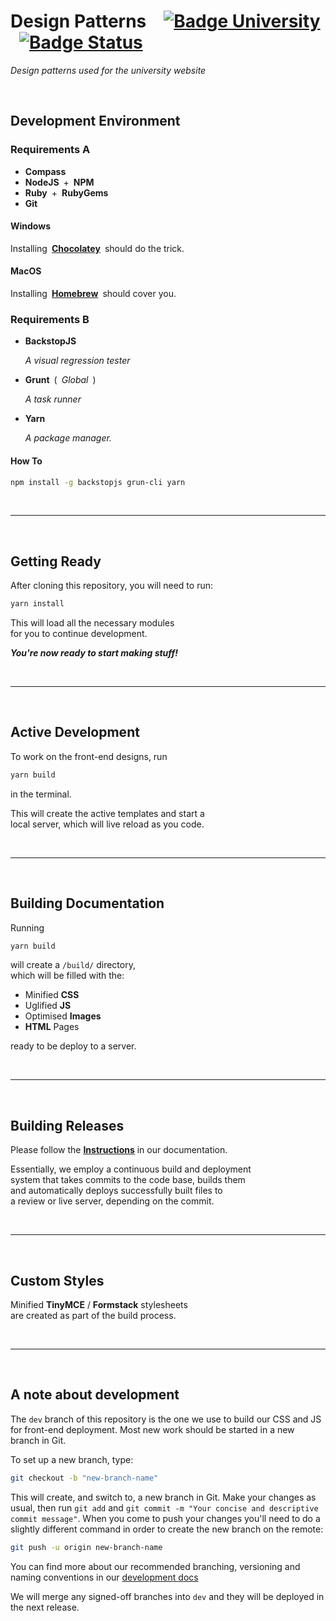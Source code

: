 # Design Patterns [![Badge University]][University] [![Badge Status]][Build Status]

*Design patterns used for the university website*

<br>

## Development Environment

### Requirements A

- **Compass**
- **NodeJS** + **NPM**
- **Ruby** + **RubyGems**
- **Git**

#### Windows

Installing **[Chocolatey]** should do the trick.

#### MacOS

Installing **[Homebrew]** should cover you.

### Requirements B

- **BackstopJS**

    *A visual regression tester*

- **Grunt** ( *Global* )

    *A task runner*
    
- **Yarn**

    *A package manager.*
    

    
#### How To

```sh
npm install -g backstopjs grun-cli yarn
```

<br>

---

<br>

## Getting Ready

After cloning this repository, you will need to run:

```sh
yarn install
```

This will load all the necessary modules <br>
for you to continue development.

***You're now ready to start making stuff!***

<br>

---

<br>

## Active Development

To work on the front-end designs, run 

```sh
yarn build
``` 

in the terminal. 

This will create the active templates and start a <br>
local server, which will live reload as you code.

<br>

---

<br>

## Building Documentation

Running

```sh
yarn build
``` 

will create a `/build/` directory, <br>
which will be filled with the:

- Minified **CSS**
- Uglified **JS**
- Optimised **Images**
- **HTML** Pages

ready to be deploy to a server.

<br>

---

<br>

## Building Releases

Please follow the **[Instructions][Release Process]** in our documentation.

Essentially, we employ a continuous build and deployment <br>
system that takes commits to the code base, builds them <br>
and automatically deploys successfully built files to <br>
a review or live server, depending on the commit. 

<br>

---

<br>

## Custom Styles

Minified **TinyMCE** / **Formstack** stylesheets <br>
are created as part of the build process.

<br>

---

<br>

## A note about development

The `dev` branch of this repository is the one we use to build our CSS and JS for front-end deployment. Most new work should be started in a new branch in Git. 

To set up a new branch, type:

```bash
git checkout -b "new-branch-name"
```

This will create, and switch to, a new branch in Git. Make your changes as usual, then run `git add` and `git commit -m "Your concise and descriptive commit message"`. When you come to push your changes you'll need to do a slightly different command in order to create the new branch on the remote:

```bash
git push -u origin new-branch-name
```

You can find more about our recommended branching, versioning and naming conventions in our [development docs][Version Control]

We will merge any signed-off branches into `dev` and they will be deployed in the next release. 


<!----------------------------------------------------------------------------->

[Badge University]: https://img.shields.io/badge/University-York-293b45?labelColor=2875c7
[Badge Status]: https://semaphoreci.com/api/v1/university-of-york/design-patterns/branches/dev/shields_badge.svg

[Release Process]: https://university-of-york.github.io/guides/release-process/
[Version Control]: https://university-of-york.github.io/version-control/
[Build Status]: https://semaphoreci.com/university-of-york/design-patterns
[University]: http://www.york.ac.uk

[Chocolatey]: https://chocolatey.org/
[Homebrew]: http://brew.sh/
